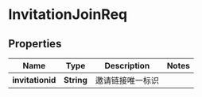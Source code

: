 # InvitationJoinReq

## Properties
Name | Type | Description | Notes
------------ | ------------- | ------------- | -------------
**invitationid** | **String** | 邀请链接唯一标识 | 
